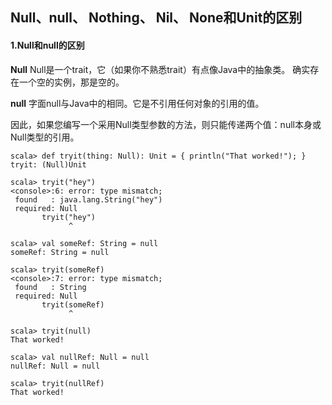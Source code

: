 ## Null、null、 Nothing、 Nil、 None和Unit的区别

####  1.Null和null的区别  

  **Null**  Null是一个trait，它（如果你不熟悉trait）有点像Java中的抽象类。
确实存在一个空的实例，那是空的。

  **null** 字面null与Java中的相同。它是不引用任何对象的引用的值。
  
  因此，如果您编写一个采用Null类型参数的方法，则只能传递两个值：null本身或Null类型的引用。
  
```
scala> def tryit(thing: Null): Unit = { println("That worked!"); }
tryit: (Null)Unit

scala> tryit("hey")
<console>:6: error: type mismatch;
 found   : java.lang.String("hey")
 required: Null
       tryit("hey")
             ^

scala> val someRef: String = null
someRef: String = null

scala> tryit(someRef)
<console>:7: error: type mismatch;
 found   : String
 required: Null
       tryit(someRef)
             ^

scala> tryit(null)
That worked!

scala> val nullRef: Null = null
nullRef: Null = null

scala> tryit(nullRef)
That worked!

```
